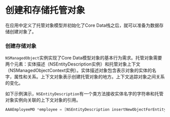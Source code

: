 # 创建和存储托管对象
在应用中定义了托管对象模型并初始化了Core Data栈之后，就可以准备为数据存储创建对象了。

### 创建存储对象
`NSManagedObject`实例实现了Core Data模型对象的基本行为需求。托管对象需要两个元素：实体描述（NSEntityDescription实例）和托管对象上下文（NSManagedObjectContext实例）。实体描述对象包含表示对象的实体的名字，属性和关系。上下文对象表示创建托管对象的地方。上下文追踪对象之间关系的变化。

如下示例演示，`NSEntityDescription`有一个类方法接收实体名字的字符串和托管对象实例向关联的上下文对象的引用。
``` objective-c
AAAEmployeeMO *employee = [NSEntityDescription insertNewObjectForEntityForName:@"Employee" inManagedObjectContext:[self managedObjectContext];
```

